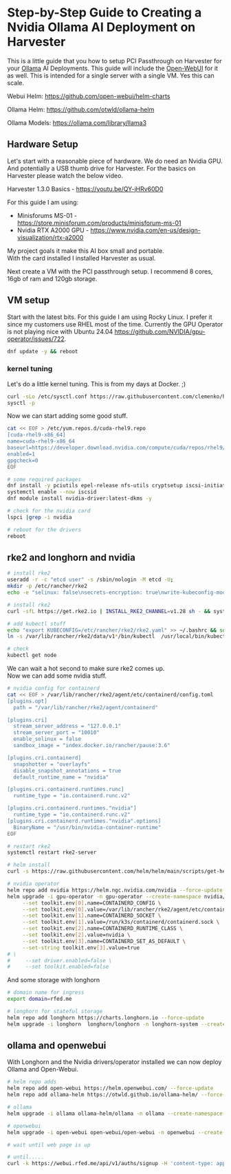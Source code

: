 # Step-by-Step Guide to Creating a Nvidia Ollama AI Deployment on Harvester

This is a little guide that you how to setup PCI Passthrough on Harvester for your [Ollama](https://www.ollama.com/) AI Deployments. This guide will include the [Open-WebUI](https://github.com/open-webui/open-webui) for it as well. This is intended for a single server with a single VM. Yes this can scale.

Webui Helm: https://github.com/open-webui/helm-charts

Ollama Helm: https://github.com/otwld/ollama-helm

Ollama Models: https://ollama.com/library/llama3

## Hardware Setup

Let's start with a reasonable piece of hardware. We do need an Nvidia GPU. And potentially a USB thumb drive for Harvester. For the basics on Harvester please watch the below video.

Harvester 1.3.0 Basics - https://youtu.be/QY-jHRv60D0

For this guide I am using:
- Minisforums MS-01 - https://store.minisforum.com/products/minisforum-ms-01
- Nvidia RTX A2000 GPU - https://www.nvidia.com/en-us/design-visualization/rtx-a2000

My project goals it make this AI box small and portable.  
With the card installed I installed Harvester as usual.

Next create a VM with the PCI passthrough setup. I recommend 8 cores, 16gb of ram and 120gb storage.

## VM setup

Start with the latest bits. For this guide I am using Rocky Linux. I prefer it since my customers use RHEL most of the time. Currently the GPU Operator is not playing nice with Ubuntu 24.04 https://github.com/NVIDIA/gpu-operator/issues/722.

```bash
dnf update -y && reboot
```

### kernel tuning

Let's do a little kernel tuning. This is from my days at Docker. ;)

```bash
curl -sLo /etc/sysctl.conf https://raw.githubusercontent.com/clemenko/hobbyfarm/main/kernel_tuning.txt
sysctl -p
```

Now we can start adding some good stuff.

```bash
cat << EOF > /etc/yum.repos.d/cuda-rhel9.repo
[cuda-rhel9-x86_64]
name=cuda-rhel9-x86_64
baseurl=https://developer.download.nvidia.com/compute/cuda/repos/rhel9/x86_64
enabled=1
gpgcheck=0
EOF

# some required packages
dnf install -y pciutils epel-release nfs-utils cryptsetup iscsi-initiator-utils
systemctl enable --now iscsid
dnf module install nvidia-driver:latest-dkms -y

# check for the nvidia card
lspci |grep -i nvidia

# reboot for the drivers
reboot
```

## rke2 and longhorn and nvidia

```bash
# install rke2
useradd -r -c "etcd user" -s /sbin/nologin -M etcd -U;
mkdir -p /etc/rancher/rke2
echo -e "selinux: false\nsecrets-encryption: true\nwrite-kubeconfig-mode: 0600\nstreaming-connection-idle-timeout: 5m\nkube-controller-manager-arg:\n- bind-address=127.0.0.1\n- use-service-account-credentials=true\n- tls-min-version=VersionTLS12\n- tls-cipher-suites=TLS_ECDHE_ECDSA_WITH_AES_128_GCM_SHA256,TLS_ECDHE_RSA_WITH_AES_128_GCM_SHA256,TLS_ECDHE_ECDSA_WITH_CHACHA20_POLY1305,TLS_ECDHE_RSA_WITH_AES_256_GCM_SHA384,TLS_ECDHE_RSA_WITH_CHACHA20_POLY1305,TLS_ECDHE_ECDSA_WITH_AES_256_GCM_SHA384\nkube-scheduler-arg:\n- tls-min-version=VersionTLS12\n- tls-cipher-suites=TLS_ECDHE_ECDSA_WITH_AES_128_GCM_SHA256,TLS_ECDHE_RSA_WITH_AES_128_GCM_SHA256,TLS_ECDHE_ECDSA_WITH_CHACHA20_POLY1305,TLS_ECDHE_RSA_WITH_AES_256_GCM_SHA384,TLS_ECDHE_RSA_WITH_CHACHA20_POLY1305,TLS_ECDHE_ECDSA_WITH_AES_256_GCM_SHA384\nkube-apiserver-arg:\n- tls-min-version=VersionTLS12\n- tls-cipher-suites=TLS_ECDHE_ECDSA_WITH_AES_128_GCM_SHA256,TLS_ECDHE_RSA_WITH_AES_128_GCM_SHA256,TLS_ECDHE_ECDSA_WITH_CHACHA20_POLY1305,TLS_ECDHE_RSA_WITH_AES_256_GCM_SHA384,TLS_ECDHE_RSA_WITH_CHACHA20_POLY1305,TLS_ECDHE_ECDSA_WITH_AES_256_GCM_SHA384\n- authorization-mode=RBAC,Node\n- anonymous-auth=false\nkubelet-arg:\n- protect-kernel-defaults=true\n- read-only-port=0\n- authorization-mode=Webhook" > /etc/rancher/rke2/config.yaml

# install rke2
curl -sfL https://get.rke2.io | INSTALL_RKE2_CHANNEL=v1.28 sh - && systemctl enable --now rke2-server.service 

# add kubectl stuff
echo "export KUBECONFIG=/etc/rancher/rke2/rke2.yaml" >> ~/.bashrc && source ~/.bashrc
ln -s /var/lib/rancher/rke2/data/v1*/bin/kubectl  /usr/local/bin/kubectl

# check 
kubectl get node
```

We can wait a hot second to make sure rke2 comes up.  
Now we can add some nvidia stuff.

```bash
# nvidia config for containerd
cat << EOF > /var/lib/rancher/rke2/agent/etc/containerd/config.toml
[plugins.opt]
  path = "/var/lib/rancher/rke2/agent/containerd"

[plugins.cri]
  stream_server_address = "127.0.0.1"
  stream_server_port = "10010"
  enable_selinux = false
  sandbox_image = "index.docker.io/rancher/pause:3.6"

[plugins.cri.containerd]
  snapshotter = "overlayfs"
  disable_snapshot_annotations = true
  default_runtime_name = "nvidia"

[plugins.cri.containerd.runtimes.runc]
  runtime_type = "io.containerd.runc.v2"

[plugins.cri.containerd.runtimes."nvidia"]
  runtime_type = "io.containerd.runc.v2"
[plugins.cri.containerd.runtimes."nvidia".options]
  BinaryName = "/usr/bin/nvidia-container-runtime"
EOF

# restart rke2
systemctl restart rke2-server

# helm install
curl -s https://raw.githubusercontent.com/helm/helm/main/scripts/get-helm-3 | bash

# nvidia operator
helm repo add nvidia https://helm.ngc.nvidia.com/nvidia --force-update
helm upgrade -i gpu-operator -n gpu-operator --create-namespace nvidia/gpu-operator \
     --set toolkit.env[0].name=CONTAINERD_CONFIG \
     --set toolkit.env[0].value=/var/lib/rancher/rke2/agent/etc/containerd/config.toml \
     --set toolkit.env[1].name=CONTAINERD_SOCKET \
     --set toolkit.env[1].value=/run/k3s/containerd/containerd.sock \
     --set toolkit.env[2].name=CONTAINERD_RUNTIME_CLASS \
     --set toolkit.env[2].value=nvidia \
     --set toolkit.env[3].name=CONTAINERD_SET_AS_DEFAULT \
     --set-string toolkit.env[3].value=true 
# \
#     --set driver.enabled=false \
#     --set toolkit.enabled=false
```

And some storage with longhorn

```bash
# domain name for ingress
export domain=rfed.me

# longhorn for stateful storage
helm repo add longhorn https://charts.longhorn.io --force-update
helm upgrade -i longhorn  longhorn/longhorn -n longhorn-system --create-namespace --set ingress.enabled=true --set ingress.host=longhorn.$domain --set default.storageMinimalAvailablePercentage=25 --set default.storageOverProvisioningPercentage=200 --set defaultSettings.defaultReplicaCount=1
```

## ollama and openwebui

With Longhorn and the Nvidia drivers/operator installed we can now deploy Ollama and Open-Webui.

```bash
# helm repo adds
helm repo add open-webui https://helm.openwebui.com/ --force-update
helm repo add ollama-helm https://otwld.github.io/ollama-helm/ --force-update

# ollama
helm upgrade -i ollama ollama-helm/ollama -n ollama --create-namespace --set runtimeClassName=nvidia  --set ollama.gpu.enabled=true --set persistentVolume.enabled=true --set persistentVolume.size=30Gi --set ingress.enabled=true --set ingress.hosts[0].host=ollama.$domain --set ingress.hosts[0].paths[0].path=/ --set ingress.hosts[0].paths[0].pathType=Prefix

# openwebui
helm upgrade -i open-webui open-webui/open-webui -n openwebui --create-namespace --set ingress.enabled=true --set ingress.host=webui.$domain  --set persistentVolume.enabled=true --set persistence.size=5Gi --set ollama.enabled=false --set ollamaUrls[0]=http://ollama.ollama.svc.cluster.local:11434

# wait until web page is up

# until.....
curl -k https://webui.rfed.me/api/v1/auths/signup -H 'content-type: application/json' -d '{"name":"admin","email":"admin@rfed.io","password":"Pa22word"}'
```



